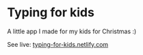 # Typing for kids

A little app I made for my kids for Christmas :)

See live: [typing-for-kids.netlify.com](https://typing-for-kids.netlify.com/)

